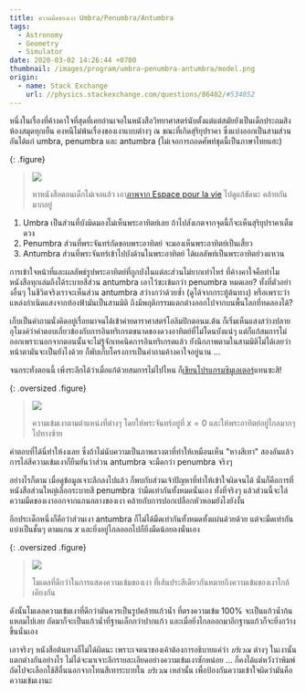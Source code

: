 ```yaml
---
title: ความมืดของเงา Umbra/Penumbra/Antumbra
tags:
  - Astronomy
  - Geometry
  - Simulator
date: 2020-03-02 14:26:44 +0700
thumbnail: /images/program/umbra-penumbra-antumbra/model.png
origin:
  - name: Stack Exchange
    url: //physics.stackexchange.com/questions/86402/#534052
---
```


หนึ่งในเรื่องที่ค้างคาใจที่สุดที่เคยอ่านเจอในหนังสือวิทยาศาสตร์นับตั้งแต่แต่สมัยยังเป็นเด็กประถมสิงห้องสมุดทุกเย็น คงหนีไม่พ้นเรื่องของเงาแบบต่างๆ ณ ขณะที่เกิดสุริยุปราคา ซึ่งแบ่งออกเป็นสามส่วน อันได้แก่ umbra, penumbra และ antumbra (ไม่เจอการถอดศัพท์ชุดนี้เป็นภาษาไทยแฮะ)

{: .figure}
> ![](/images/random/umbra-penumbra-antumbra.jpg)
>
> หาหนังสือตอนเด็กไม่เจอแล้ว เอา[ภาพจาก Espace pour la vie][pic espace] ไปดูแก้ขัดนะ คล้ายกันมากอยู่

1. Umbra เป็นส่วนที่บังมิดมองไม่เห็นพระอาทิตย์เลย ถ้าไปสังเกตจากจุดนี้ก็จะเห็นสุริยุปราคาเต็มดวง
2. Penumbra ส่วนที่พระจันทร์กัดขอบพระอาทิตย์ จะมองเห็นพระอาทิตย์เป็นเสี้ยว
3. Antumbra ส่วนที่พระจันทร์เข้าไปบังด้านในพระอาทิตย์ ได้ผลลัพท์เป็นพระอาทิตย์วงแหวน

การเข้าใจหน้าที่และผลลัพธ์รูปพระอาทิตย์ที่ถูกบังในแต่ละส่วนไม่ยากเท่าไหร่ ที่ค้างคาใจคือทำไมหนังสือทุกเล่มถึงได้ระบายสีส่วน antumbra เอาไว้ซะเข้มกว่า penumbra หมดเลย? ทั้งที่ตัวอย่างอื่นๆ ในชีวิตจริงเราจะเห็นส่วน antumbra สว่างกว่าด้วยซ้ำ (ดูได้จากกระทู้ต้นทาง) หรือเพราะว่าแหล่งกำเนิดแสงจากท้องฟ้ามันเป็นสามมิติ ถึงมีพฤติกรรมแตกต่างออกไปจากบนพื้นโลกที่ทดลองได้?

เก็บเป็นคำถามนั่งคิดอยู่เรื่อยมาจนได้เข้าค่ายดาราศาสตร์โอลิมปิกตอนม.ต้น ก็เริ่มเห็นแสงสว่างปลายอุโมงค์ว่าคำตอบเกี่ยวข้องกับการอินทริเกรตขนาดของดวงอาทิตย์ที่ไม่โดนบังแน่ๆ แต่ก็แก้สมการไม่ออกเพราะนอกจากตอนนั้นจะไม่รู้จักเทคนิคการอินทริเกรตแล้ว ยังนึกภาพตามในสามมิติไม่ได้เลยว่าหน้าตามันจะเป็นยังไงด้วย ก็พับเก็บโครงการเป็นคำถามค้างคาใจอยู่นาน ...

จนกระทั่งตอนนี้ เพิ่งระลึกได้ว่าเมื่อแก้ด้วยสมการไม่ไปไหน ก็[เขียนโปรแกรมซิมูเลเตอร์][gist simulator]แทนซะสิ!

{: .oversized .figure}
> ![](/images/program/umbra-penumbra-antumbra/simulated.png)
>
> ความเข้มเงาตามตำแหน่งที่ต่างๆ โดยให้พระจันทร์อยู่ที่ $x=0$ และให้พระอาทิตย์อยู่ไกลมากๆ ไปทางซ้าย

คำตอบที่ได้นี่ทำให้งงเลย ซึ่งถ้าไม่นับความเป็นภาพลวงตาที่ทำให้เหมือนเห็น "หางสีเทา" สองอันแล้ว การไล่สีความเข้มเงาก็ยืนยันว่าส่วน antumbra จะมืดกว่า penumbra จริงๆ

อย่างไรก็ตาม เมื่อดูข้อมูลเจาะลึกลงไปแล้ว ก็พบกับส่วนเจ้าปัญหาที่ทำให้เข้าใจผิดจนได้ นั่นก็คือการที่หนังสือส่วนใหญ่เลือกระบายสี penumbra ว่ามืดเท่ากันทั้งหมดนั่นเอง ทั้งที่จริงๆ แล้วส่วนนี้จะไล่ความมืดของเงาออกจากแกนกลางของเงา คล้ายกับการปอกเปลือกหัวหอมยังไงยังงั้น

อีกประเด็กหนึ่งก็คือว่าส่วนเงา antumbra ก็ไม่ได้มืดเท่ากันทั้งหมดทั้งแผ่นด้วยด้วย แต่จะมืดเท่ากันแบ่งเป็นชั้นๆ ตามแกน $x$ และยิ่งอยู่ไกลออกไปก็ยิ่งมืดน้อยลงนั่นเอง

{: .oversized .figure}
> ![](/images/program/umbra-penumbra-antumbra/model.png)
>
> โมเดลที่ดีกว่าในการแสดงความเข้มของเงา ที่เส้นประสีเดียวกันหมายถึงความเข้มของเงาใกล้เคียงกัน

ดังนั้นโมเดลความเข้มเงาที่ดีกว่ามันควรเป็นรูปคล้ายแก้วน้ำ ที่ตรงความเข้ม 100% จะเป็นแก้วน้ำก้นแหลมไปเลย ถัดมาก็จะเป็นแก้วน้ำที่ฐานเล็กกว่าปากแก้ว และเมื่อยิ่งไกลออกมาอีกฐานแก้วก็จะยิ่งกว้างขึ้นนั่นเอง

เอาจริงๆ หนังสือต้นทางก็ไม่ได้ผิดนะ เพราะเจตนาของเค้าต้องการอธิบายแค่ว่า *บริเวณ* ต่างๆ ในเงานั้นแตกต่างกันอย่างไร ไม่ได้จะมาเจาะลึกรายละเอียดอย่างความเข้มเงาซักหน่อย ... ก็คงได้แต่หวังว่าพิมพ์ถัดไปจะเลือกใช้สีอื่นนอกจากโทนสีเทาระบายใน *บริเวณ* เหล่านั้น เพื่อป้องกันความเข้าใจผิดว่ามันคือความเข้มเงานะ


[gist simulator]: //gist.github.com/neizod/fa4ecfed4c6bbfb82f148338a649bd21

[pic espace]: //espacepourlavie.ca/en/what-solar-eclipse
